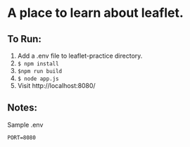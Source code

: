 # A place to learn about leaflet. 

## To Run: 

1. Add a .env file to leaflet-practice directory. 
2. `$ npm install`
3. `$npm run build` 
4. `$ node app.js` 
5. Visit http://localhost:8080/  

## Notes: 

Sample .env
```
PORT=8080 
```